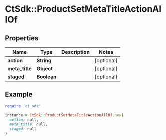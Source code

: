 # CtSdk::ProductSetMetaTitleActionAllOf

## Properties

| Name | Type | Description | Notes |
| ---- | ---- | ----------- | ----- |
| **action** | **String** |  | [optional] |
| **meta_title** | **Object** |  | [optional] |
| **staged** | **Boolean** |  | [optional] |

## Example

```ruby
require 'ct_sdk'

instance = CtSdk::ProductSetMetaTitleActionAllOf.new(
  action: null,
  meta_title: null,
  staged: null
)
```

